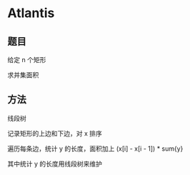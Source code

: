 # Atlantis

## 题目

给定 n 个矩形

求并集面积


## 方法

线段树

记录矩形的上边和下边，对 x 排序

遍历每条边，统计 y 的长度，面积加上 (x[i] - x[i - 1]) * sum{y}

其中统计 y 的长度用线段树来维护
